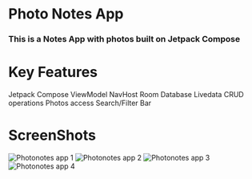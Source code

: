 # Photo Notes App
### This is a Notes App with photos built on Jetpack Compose

# Key Features
Jetpack Compose
ViewModel
NavHost
Room Database
Livedata
CRUD operations
Photos access
Search/Filter Bar

# ScreenShots

![Photonotes app 1](https://github.com/user-attachments/assets/f5181ed9-9cf3-49ba-a0e2-cdd2fd0cf1ed)
![Photonotes app 2](https://github.com/user-attachments/assets/69ec65a0-6f26-4070-838e-b0c7feb37fe6)
![Photonotes app 3](https://github.com/user-attachments/assets/bff8f84d-8d64-4d01-a53d-68cb37e37a87)
![Photonotes app 4](https://github.com/user-attachments/assets/e810a957-8005-4a59-95c8-e8779454b74a)



